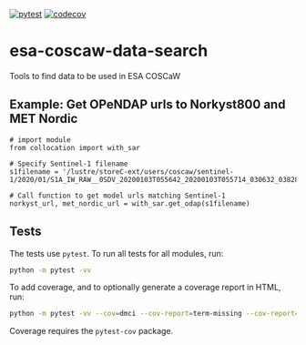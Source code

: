 [![pytest](https://github.com/metno/esa-coscaw-data-search/actions/workflows/pytest.yml/badge.svg)](https://github.com/metno/esa-coscaw-data-search/actions/workflows/pytest.yml)
[![codecov](https://codecov.io/gh/metno/esa-coscaw-data-search/branch/main/graph/badge.svg)](https://codecov.io/gh/metno/esa-coscaw-data-search)

# esa-coscaw-data-search
Tools to find data to be used in ESA COSCaW

## Example: Get OPeNDAP urls to Norkyst800 and MET Nordic

```
# import module
from collocation import with_sar

# Specify Sentinel-1 filename
s1filename = '/lustre/storeC-ext/users/coscaw/sentinel-1/2020/01/S1A_IW_RAW__0SDV_20200103T055642_20200103T055714_030632_03828E_875E.zip'

# Call function to get model urls matching Sentinel-1 
norkyst_url, met_nordic_url = with_sar.get_odap(s1filename)

```

## Tests

The tests use `pytest`. To run all tests for all modules, run:
```bash
python -m pytest -vv
```

To add coverage, and to optionally generate a coverage report in HTML, run:
```bash
python -m pytest -vv --cov=dmci --cov-report=term-missing --cov-report=html
```
Coverage requires the `pytest-cov` package.


